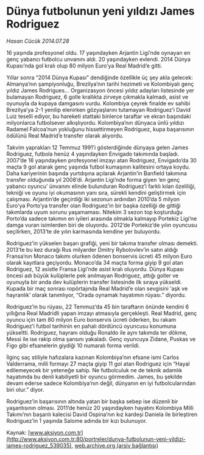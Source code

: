 # Dünya futbolunun yeni yıldızı James Rodriguez

*Hasan Cücük 2014.07.28*

<div class="pNewsDetailMainContent ctx_content" itemprop="articleBody">
 <p>
  16 yaşında profesyonel oldu. 17 yaşındayken Arjantin Ligi’nde oynayan en genç yabancı futbolcu unvanını aldı. 20 yaşındayken evlendi. 2014 Dünya Kupası’nda gol kralı olup 80 milyon Euro’ya Real Madrid’e gitti.
 </p>
 <p>
  Yıllar sonra “2014 Dünya Kupası” dendiğinde özellikle üç şey akla gelecek: Almanya’nın şampiyonluğu, Brezilya’nın tarihi hezimeti ve Kolombiyalı genç yıldız James Rodrigues… Organizasyon öncesi yıldız adayları listesinde yer bulamayan Rodriguez, 6 golle krallıkta zirveye çıkmakla kalmadı, asist ve oyunuyla da kupaya damgasını vurdu. Kolombiya çeyrek finalde ev sahibi Brezilya’ya 2-1 yenilip elenirken gözyaşlarını tutamayan Rodriguez’i David Luiz teselli ediyor, bu hareketi stattaki binlerce taraftar ve ekran başındaki milyonlarca futbolsever alkışlıyordu. Kolombiya’nın dünyaca ünlü yıldızı Radamel Falcoa’nun yokluğunu hissettirmeyen Rodriguez, kupa başarısının ödülünü Real Madrid’e transfer olarak alıyordu.
 </p>
 <p>
  Takvim yaprakları 12 Temmuz 1991’i gösterdiğinde dünyaya gelen James Rodriguez, futbola henüz 4 yaşındayken Envigado takımında başladı. 2007’de 16 yaşındayken profesyonel imzayı atan Rodriguez, Envigado’da 30 maçta 9 gol atarak genç yaşında futbol kumaşının kalitesini ortaya koydu. Daha kariyerinin başında yurtdışına açılarak Arjantin’in Banfield takımına transfer olduğunda yıl 2008’di. Arjantin Ligi’nde forma giyen ‘en genç yabancı oyuncu’ ünvanını elinde bulunduran Rodriguez’i farklı kılan özeliliği, tekniği ve oyunu iyi okumasının yanı sıra, sürekli kendini geliştirmek için çalışması. Arjantin’de geçirdiği iki sezonun ardından 2010’da 5 milyon Euro’ya Porto’ya transfer olan Rodriguez’in bir başka özelliği de gittiği takımlarda uyum sorunu yaşamaması. Nitekim 3 sezon top koşturduğu Porto’da sadece takımın en iyileri arasında olmakla kalmayıp Portekiz Ligi’ne damga vuran isimlerden biri de oluyordu. 2012’de Portekiz’de yılın oyuncusu seçilirken, 2013’te de yılın karmasında kendine yer buluyordu.
 </p>
 <p>
  Rodriguez’in yükselen başarı grafiği, yeni bir takıma transfer olması demekti. 2013’te bu kez durağı Rus milyarder Dmitry Rybolovlev’in satın aldığı Fransa’nın Monaco takımı olurken ödenen bonservis ücreti 45 milyon Euro olarak kayıtlara geçiyordu. Monaco’da 34 maçta forma giyip 9 gol atan Rodriguez, 12 asistle Fransa Ligi’nde asist kralı oluyordu. Dünya Kupası öncesi adı büyük kulüplerle pek anılmayan Rodriguez, attığı goller ve oyunuyla bir anda dev kulüplerin transfer listesinde ilk sıraya yükseldi. Kupada bir maç sonrası ropörtajında Real Madrid’e olan sevgisini ‘aşk ve hayranlık’ olarak tanımlıyor, “Orada oynamak hayatımın rüyası.” diyordu.
 </p>
 <p>
  Rodriguez’in bu rüyası, 22 Temmuz’da 45 bin taraftarın önünde kendini 6 yıllığına Real Madridli yapan imzayı atmasıyla gerçekleşti. Real Madrid, genç oyuncu için tam 80 milyon Euro bonservis ücreti öderken, bu rakam Rodriguez’i futbol tarihinin en pahalı dördüncü oyuncusu konumuna yükseltti. Rodriguez, hayranı olduğu Ronaldo ile aynı takımda ter dökme, Messi ile ise rakip olma şansını yakaladı. Genç oyuncuya Zidane, Puskas ve Figo gibi efsanelerin giydiği 10 numaralı forma verildi.
 </p>
 <p>
  İlginç saç stiliyle hafızalara kazınan Kolombiya’nın efsane ismi Carlos Valderrama, milli formayı 27 maçta giyip 11 gol atan Rodriguez için “Hayal edilemeyecek bir yeteneğe sahip. Ne futbolculuk ne de teknik adamlık hayatımda bu denli kabiliyetli bir oyuncu görmedim. James, bu şekilde devam ederse sadece Kolombiya’nın değil, dünyanın en iyi futbolcularından biri olur.” diyor.
 </p>
 <p>
  Rodriguez’in başarısının altında yatan bir başka sebep ise düzenli bir yaşantısının olması. 2011’de henüz 20 yaşındayken hayatını Kolombiya Milli Takımı’nın başarılı kalecisi David Ospina’nın kız kardeşi Daniela ile birleştiren Rodriguez’in 1 yaşında Salome adında bir kızı bulunuyor.
 </p>
</div>


Kaynak: [www.aksiyon.com.tr](http://www.aksiyon.com.tr:80/portreler/dunya-futbolunun-yeni-yildizi-james-rodriguez_539035), [web.archive.org (arşiv bağlantısı)](http://web.archive.org/web/20160117122322/http://www.aksiyon.com.tr:80/portreler/dunya-futbolunun-yeni-yildizi-james-rodriguez_539035)
